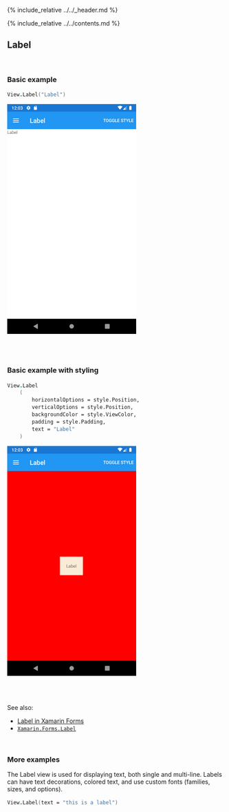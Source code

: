 {% include_relative ../../_header.md %}

{% include_relative ../../contents.md %}

Label
--------

<br /> 

### Basic example


```fsharp 
View.Label("Label")
```

<img src="../../images/views/Label-adr-basic.png" width="300">

<br /> <br /> 

### Basic example with styling

```fsharp 
View.Label
    (
        horizontalOptions = style.Position,
        verticalOptions = style.Position,
        backgroundColor = style.ViewColor,
        padding = style.Padding,
        text = "Label"
    )
```


<img src="../../images/views/Label-adr-styled.png" width="300">

<br /> <br /> 

See also:

* [Label in Xamarin Forms](https://docs.microsoft.com/en-us/xamarin/xamarin-forms/user-interface/text/Label)
* [`Xamarin.Forms.Label`](https://docs.microsoft.com/en-us/dotnet/api/Xamarin.Forms.Label)

<br /> 

### More examples

The Label view is used for displaying text, both single and multi-line. Labels can have text decorations, colored text, and use custom fonts (families, sizes, and options).

```fsharp 
View.Label(text = "this is a label")